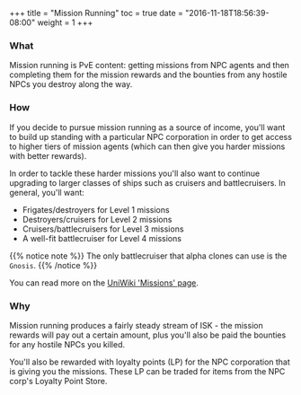 +++
title = "Mission Running"
toc = true
date = "2016-11-18T18:56:39-08:00"
weight = 1
+++

### What

Mission running is PvE content: getting missions from NPC agents
and then completing them for the mission rewards and the bounties from
any hostile NPCs you destroy along the way.

### How

If you decide to pursue mission running as a source of income, you'll
want to build up standing with a particular NPC corporation in order
to get access to higher tiers of mission agents (which can then give
you harder missions with better rewards).

In order to tackle these harder missions you'll also want to continue
upgrading to larger classes of ships such as cruisers and battlecruisers.
In general, you'll want:

 * Frigates/destroyers for Level 1 missions
 * Destroyers/cruisers for Level 2 missions
 * Cruisers/battlecruisers for Level 3 missions
 * A well-fit battlecruiser for Level 4 missions

{{% notice note %}}
The only battlecruiser that alpha clones can use is the `Gnosis`.
{{% /notice %}}

You can read more on the [UniWiki 'Missions' page](http://wiki.eveuniversity.org/Missions).

### Why

Mission running produces a fairly steady stream of ISK - the mission rewards
will pay out a certain amount, plus you'll also be paid the bounties for any
hostile NPCs you killed.

You'll also be rewarded with loyalty points (LP) for the NPC corporation that
is giving you the missions. These LP can be traded for items from the NPC corp's
Loyalty Point Store.
